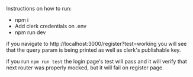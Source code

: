 Instructions on how to run:
- npm i
- Add clerk credentials on .env
- npm run dev

if you navigate to http://localhost:3000/register?test=working you will see that the query param is being printed as well as clerk's publishable key.

if you run `npm run test` the login page's test will pass and it will verify that next router was properly mocked, but it will fail on register page.
